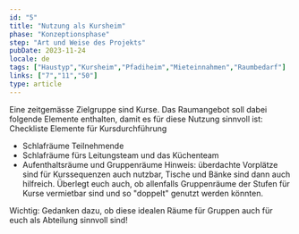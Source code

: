 ```yaml
---
id: "5"
title: "Nutzung als Kursheim"
phase: "Konzeptionsphase"
step: "Art und Weise des Projekts"
pubDate: 2023-11-24
locale: de
tags: ["Haustyp","Kursheim","Pfadiheim","Mieteinnahmen","Raumbedarf"]
links: ["7","11","50"]
type: article
---
```


Eine zeitgemässe Zielgruppe sind Kurse. Das Raumangebot soll dabei folgende Elemente enthalten, damit es für diese Nutzung sinnvoll ist:
Checkliste Elemente für Kursdurchführung
- Schlafräume Teilnehmende
- Schlafräume fürs Leitungsteam und das Küchenteam
- Aufenthaltsräume und Gruppenräume
Hinweis: überdachte Vorplätze sind für Kurssequenzen auch nutzbar, Tische und Bänke sind dann auch hilfreich. Überlegt euch auch, ob allenfalls Gruppenräume der Stufen für Kurse vermietbar sind und so "doppelt" genutzt werden könnten. 

Wichtig: Gedanken dazu, ob diese idealen Räume für Gruppen auch für euch als Abteilung sinnvoll sind!
